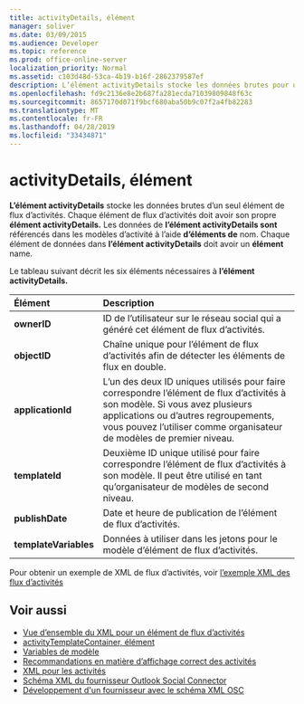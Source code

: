 ```yaml
---
title: activityDetails, élément
manager: soliver
ms.date: 03/09/2015
ms.audience: Developer
ms.topic: reference
ms.prod: office-online-server
localization_priority: Normal
ms.assetid: c103d48d-53ca-4b19-b16f-2862379587ef
description: L’élément activityDetails stocke les données brutes pour un seul élément de flux d’activités. Chaque élément de flux d’activités doit avoir son propre élément activityDetails. Les données de l’élément activityDetails sont référencés dans les modèles d’activité à l’aide d’éléments de nom.
ms.openlocfilehash: fd9c2136e8e2b687fa281ecda71039809848f63c
ms.sourcegitcommit: 8657170d071f9bcf680aba50b9c07f2a4fb82283
ms.translationtype: MT
ms.contentlocale: fr-FR
ms.lasthandoff: 04/28/2019
ms.locfileid: "33434871"
---
```

# <a name="activitydetails-element"></a>activityDetails, élément

**L’élément activityDetails** stocke les données brutes d’un seul élément de flux d’activités. Chaque élément de flux d’activités doit avoir son propre **élément activityDetails.** Les données de **l’élément activityDetails sont** référencés dans les modèles d’activité à l’aide **d’éléments de** nom. Chaque élément de données dans **l’élément activityDetails** doit avoir un **élément** name. 
  
Le tableau suivant décrit les six éléments nécessaires à **l’élément activityDetails.** 
  
|**Élément**|**Description**|
|:-----|:-----|
|**ownerID** <br/> |ID de l’utilisateur sur le réseau social qui a généré cet élément de flux d’activités.  <br/> |
|**objectID** <br/> |Chaîne unique pour l’élément de flux d’activités afin de détecter les éléments de flux en double.  <br/> |
|**applicationId** <br/> |L’un des deux ID uniques utilisés pour faire correspondre l’élément de flux d’activités à son modèle. Si vous avez plusieurs applications ou d’autres regroupements, vous pouvez l’utiliser comme organisateur de modèles de premier niveau.  <br/> |
|**templateId** <br/> |Deuxième ID unique utilisé pour faire correspondre l’élément de flux d’activités à son modèle. Il peut être utilisé en tant qu’organisateur de modèles de second niveau.  <br/> |
|**publishDate** <br/> |Date et heure de publication de l’élément de flux d’activités.  <br/> |
|**templateVariables** <br/> |Données à utiliser dans les jetons pour le modèle d’élément de flux d’activités.  <br/> |
   
Pour obtenir un exemple de XML de flux d’activités, voir [l’exemple XML des flux d’activités](activity-feed-xml-example.md)
  
## <a name="see-also"></a>Voir aussi

- [Vue d’ensemble du XML pour un élément de flux d’activités](overview-of-xml-for-an-activity-feed-item.md)  
- [activityTemplateContainer, élément](activitytemplatecontainer-element.md)  
- [Variables de modèle](template-variables.md) 
- [Recommandations en matière d’affichage correct des activités](guidelines-for-properly-displaying-activities.md)  
- [XML pour les activités](xml-for-activities.md)  
- [Schéma XML du fournisseur Outlook Social Connector](outlook-social-connector-provider-xml-schema.md)
- [Développement d'un fournisseur avec le schéma XML OSC](developing-a-provider-with-the-osc-xml-schema.md)

